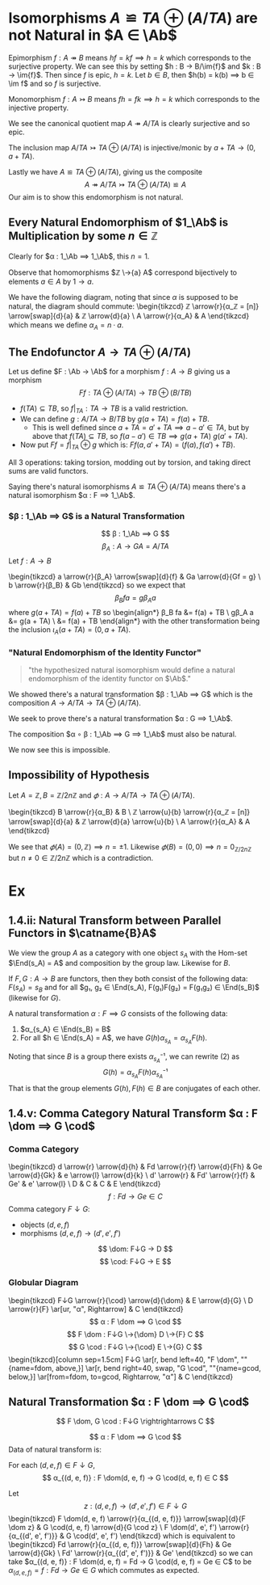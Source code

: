 # Isomorphisms $A ≌ TA ⊕  (A/TA)$ are not Natural in $A ∈ \Ab$

Epimorphism $f : A ↠  B$ means $hf = kf ⟹  h = k$ which corresponds to the surjective property.
We can see this by setting $h : B → B/\im{f}$ and $k : B → \im{f}$.
Then since $f$ is epic, $h = k$. Let $b ∈ B$, then $h(b) = k(b) ⟹  b ∈ \im f$
and so $f$ is surjective.

Monomorphism $f : A ↣  B$ means $fh = fk ⟹  h = k$ which corresponds to the injective property.

We see the canonical quotient map $A ↠  A/TA$ is clearly surjective and so epic.

The inclusion map $A/TA ↣  TA ⊕  (A/TA)$ is injective/monic by $a + TA → (0, a + TA)$.

Lastly we have $A ≌ TA ⊕  (A/TA)$, giving us the composite
$$ A ↠  A/TA ↣  TA ⊕  (A/TA) ≌ A $$
Our aim is to show this endomorphism is not natural.

## Every Natural Endomorphism of $1_\Ab$ is Multiplication by some $n ∈ ℤ$

Clearly for $α : 1_\Ab ⟹  1_\Ab$, this $n = 1$.

Observe that homomorphisms $ℤ \→{a} A$ correspond bijectively
to elements $a ∈ A$ by $1 → a$.

We have the following diagram, noting that since $α$ is supposed to be natural,
the diagram should commute:
\begin{tikzcd}
ℤ \arrow{r}{α_ℤ = [n]} \arrow[swap]{d}{a} & ℤ \arrow{d}{a} \\
A \arrow{r}{α_A} & A
\end{tikzcd}
which means we define $α_A = n·a$.

## The Endofunctor $A → TA ⊕  (A/TA)$

Let us define $F : \Ab → \Ab$ for a morphism $f : A → B$ giving us
a morphism
$$ Ff : TA ⊕  (A/TA) → TB ⊕  (B/TB) $$

* $f(TA) ⊆ TB$, so $f|_{TA} : TA → TB$ is a valid restriction.
* We can define $g : A/TA → B/TB$ by $g(a + TA) = f(a) + TB$.
    * This is well defined since $a + TA = a' + TA ⟹  a - a' ∈ TA$, but by
      above that $f(TA) ⊆ TB$, so $f(a - a') ∈ TB ⟹  g(a + TA) ~ g(a' + TA)$.
* Now put $Ff = f|_{TA} ⊕  g$ which is: $Ff(a, a' + TA) = (f(a), f(a') + TB)$.

All 3 operations: taking torsion, modding out by torsion, and taking direct sums
are valid functors.

Saying there's natural isomorphisms $A ≌ TA ⊕  (A/TA)$ means there's a natural
isomorphism $α : F ⟹  1_\Ab$.

### $β : 1_\Ab ⟹  G$ is a Natural Transformation

$$ β : 1_\Ab ⟹  G $$
$$ β_A : A → GA = A/TA $$
Let $f : A → B$

\begin{tikzcd}
a \arrow{r}{β_A} \arrow[swap]{d}{f} & Ga \arrow{d}{Gf = g} \\
b \arrow{r}{β_B} & Gb
\end{tikzcd}
so we expect that
$$ β_B fa = gβ_A a $$
where $g(a + TA) = f(a) + TB$ so
\begin{align*}
β_B fa &= f(a) + TB \\
gβ_A a &= g(a + TA) \\
       &= f(a) + TB
\end{align*}
with the other transformation being the inclusion $ι_A(a + TA) = (0, a + TA)$.

### "Natural Endomorphism of the Identity Functor"

> "the hypothesized natural isomorphism would define a natural endomorphism
> of the identity functor on $\Ab$."

We showed there's a natural transformation $β : 1_\Ab ⟹  G$ which is the
composition $A → A/TA → TA ⊕  (A/TA)$.

We seek to prove there's a natural transformation $α : G ⟹  1_\Ab$.

The composition $α ∘ β : 1_\Ab ⟹  G ⟹  1_\Ab$ must also be natural.

We now see this is impossible.

## Impossibility of Hypothesis

Let $A = ℤ, B = ℤ/2nℤ$ and $𝜙 : A → A/TA → TA ⊕  (A/TA)$.

\begin{tikzcd}
B \arrow{r}{α_B} & B \\
ℤ \arrow{u}{b} \arrow{r}{α_ℤ = [n]} \arrow[swap]{d}{a} & ℤ \arrow{d}{a} \arrow{u}{b} \\
A \arrow{r}{α_A} & A
\end{tikzcd}

We see that $𝜙(A) = (0, ℤ) ⟹  n = ±1$. Likewise $𝜙(B) = (0, 0) ⟹  n = 0_{ℤ/2nℤ}$
but $n ≠ 0 ∈ ℤ/2nℤ$ which is a contradiction.

# Ex

## 1.4.ii: Natural Transform between Parallel Functors in $\catname{B}A$

We view the group $A$ as a category with one object $s_A$ with the Hom-set
$\End(s_A) = A$ and composition by the group law. Likewise for $B$.

If $F, G: A → B$ are functors, then they both consist of the following data:
$F(s_A) = s_B$ and for all $g₁, g₂ ∈ \End(s_A), F(g₁)F(g₂) = F(g₁g₂) ∈ \End(s_B)$
(likewise for $G$).

A natural transformation $α : F ⟹  G$ consists of the following data:

1. $α_{s_A} ∈ \End(s_B) = B$
2. For all $h ∈ \End(s_A) = A$, we have $G(h) α_{s_A} = α_{s_A} F(h)$.

Noting that since $B$ is a group there exists $α_{s_A}⁻¹$, we can
rewrite (2) as
$$ G(h) = α_{s_A} F(h) α_{s_A}⁻¹ $$
That is that the group elements $G(h), F(h) ∈ B$ are conjugates of each other.

## 1.4.v: Comma Category Natural Transform $α : F \dom ⟹  G \cod$

### Comma Category

\begin{tikzcd}
d  \arrow{r} \arrow{d}{h} & Fd  \arrow{r}{f} \arrow{d}{Fh} & Ge  \arrow{d}{Gk} & e  \arrow{l} \arrow{d}{k} \\
d' \arrow{r}              & Fd' \arrow{r}{f}               & Ge'               & e' \arrow{l} \\
D                         & C                              & C                 & E
\end{tikzcd}
$$ f : Fd → Ge ∈ C $$
Comma category $F↓G$:

* objects $(d, e, f)$
* morphisms $(d, e, f) → (d', e', f')$

$$ \dom: F↓G → D $$
$$ \cod: F↓G → E $$

### Globular Diagram

\begin{tikzcd}
F↓G \arrow{r}{\cod} \arrow{d}{\dom}       & E \arrow{d}{G} \\
D   \arrow{r}{F} \ar[ur, "α", Rightarrow] & C
\end{tikzcd}
$$ α : F \dom ⟹  G \cod $$
$$ F \dom : F↓G \→{\dom} D \→{F} C $$
$$ G \cod : F↓G \→{\cod} E \→{G} C $$
\begin{tikzcd}[column sep=1.5cm]
F↓G
  \ar[r, bend left=40, "F \dom", ""{name=fdom, above,}]
  \ar[r, bend right=40, swap, "G \cod", ""{name=gcod, below,}]
  \ar[from=fdom, to=gcod, Rightarrow, "α"]
& C
\end{tikzcd}

## Natural Transformation $α : F \dom ⟹  G \cod$

$$ F \dom, G \cod : F↓G \rightrightarrows C $$

$$ α : F \dom ⟹  G \cod $$
Data of natural transform is:

For each $(d, e, f) ∈ F↓G$,
$$ α_{(d, e, f)} : F \dom(d, e, f) → G \cod(d, e, f) ∈ C $$

Let
$$ z : (d, e, f) → (d', e', f') ∈ F↓G $$
\begin{tikzcd}
F \dom(d, e, f)    \arrow{r}{α_{(d, e, f)}} \arrow[swap]{d}{F \dom z} & G \cod(d, e, f) \arrow{d}{G \cod z} \\
F \dom(d', e', f') \arrow{r}{α_{(d', e', f')}} & G \cod(d', e', f')
\end{tikzcd}
which is equivalent to
\begin{tikzcd}
Fd  \arrow{r}{α_{(d, e, f)}} \arrow[swap]{d}{Fh} & Ge \arrow{d}{Gk} \\
Fd' \arrow{r}{α_{(d', e', f')}} & Ge'
\end{tikzcd}
so we can take $α_{(d, e, f)} : F \dom(d, e, f) = Fd → G \cod(d, e, f) = Ge ∈ C$
to be $α_{(d, e, f)} = f : Fd → Ge ∈ G$ which commutes as expected.

